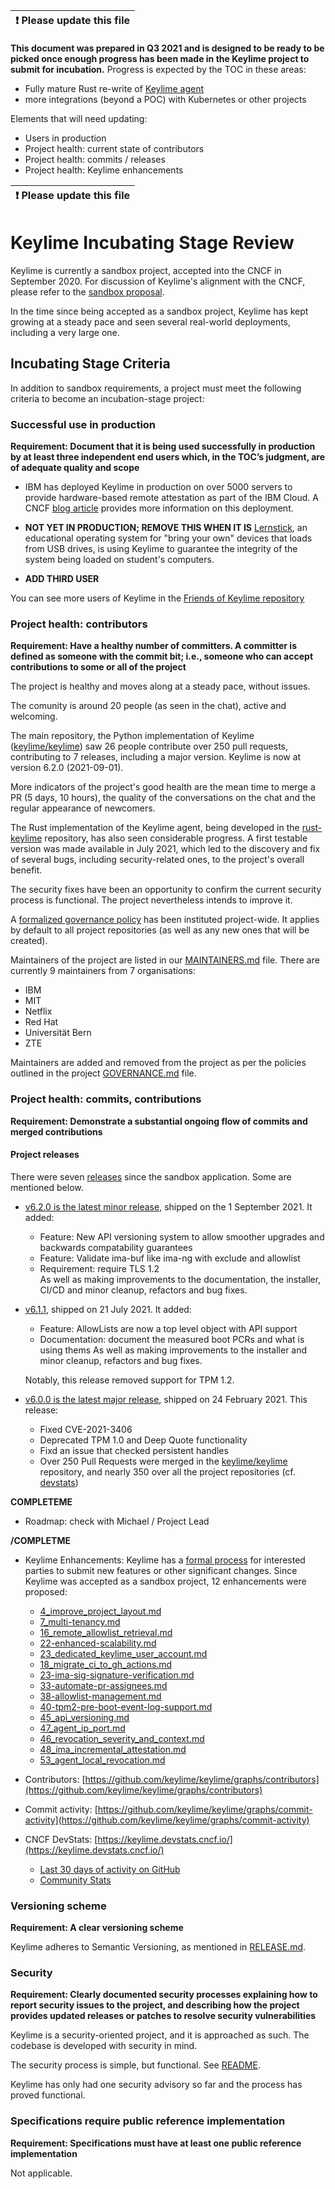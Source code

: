 | :exclamation:  Please update this file|
|---------------------------------------|

**This document was prepared in Q3 2021 and is designed to be ready to be
picked once enough progress has been made in the Keylime project to submit for
incubation.**
Progress is expected by the TOC in these areas:
- Fully mature Rust re-write of [Keylime
agent](https://github.com/keylime/rust-keylime/)
- more integrations (beyond a POC) with Kubernetes or other projects

Elements that will need updating:
- Users in production
- Project health: current state of contributors
- Project health: commits / releases
- Project health: Keylime enhancements

| :exclamation:  Please update this file|
|---------------------------------------|

# Keylime Incubating Stage Review

Keylime is currently a sandbox project, accepted into the CNCF in September 2020.
For discussion of Keylime's alignment with the CNCF, please refer to the
[sandbox proposal](../proposals/sandbox/keylime.md).

In the time since being accepted as a sandbox project, Keylime has kept growing
at a steady pace and seen several real-world deployments, including a very large
one.


## Incubating Stage Criteria

In addition to sandbox requirements, a project must meet the following
criteria to become an incubation-stage project:

### Successful use in production

**Requirement: Document that it is being used successfully in production by at least three independent end users which, in the TOC’s judgment, are of adequate quality and scope**

  * IBM has deployed Keylime in production on over 5000 servers to provide
    hardware-based remote attestation as part of the IBM Cloud. A CNCF [blog
    article](https://www.cncf.io/blog/2021/07/06/ibm-implements-remote-attestation-on-linux-with-a-hardware-root-of-trust-using-keylime/)
    provides more information on this deployment.

  * **NOT YET IN PRODUCTION; REMOVE THIS WHEN IT IS**
    [Lernstick](https://www.digitale-nachhaltigkeit.unibe.ch/services_and_support/lernstick/index_eng.html),
    an educational operating system for "bring your own" devices that loads from
    USB drives, is using Keylime to guarantee the integrity of the system being
    loaded on student's computers.


  * **ADD THIRD USER**

You can see more users of Keylime in the [Friends of Keylime
repository](https://github.com/keylime/friends)

### Project health: contributors

**Requirement: Have a healthy number of committers. A committer is defined as someone with the commit bit; i.e., someone who can accept contributions to some or all of the project**

The project is healthy and moves along at a steady pace, without issues.

The comunity is around 20 people (as seen in the chat), active and
welcoming.

The main repository, the Python implementation of Keylime
([keylime/keylime](https://github.com/keylime/keylime)) saw 26 people
contribute over 250 pull requests, contributing to 7 releases, including a major
version. Keylime is now at version 6.2.0 (2021-09-01).

More indicators of the project's good health are the mean time to merge a PR (5
days, 10 hours), the quality of the conversations on the chat and the regular
appearance of newcomers.

The Rust implementation of the Keylime agent, being developed in the
[rust-keylime](https://github.com/keylime/rust-keylime/) repository, has also
seen considerable progress. A first testable version was made available in July
2021, which led to the discovery and fix of several bugs, including
security-related ones, to the project's overall benefit.

The security fixes have been an opportunity to confirm the current security
process is functional. The project nevertheless intends to improve it.

A [formalized governance policy](https://github.com/keylime/.github/blob/master/GOVERNANCE.md)
has been instituted project-wide. It applies by default to all project
repositories (as well as any new ones that will be created).

Maintainers of the project are listed in our
[MAINTAINERS.md](https://github.com/keylime/keylime/blob/master/MAINTAINERS.md)
file. There are currently 9 maintainers from 7 organisations:
* IBM
* MIT
* Netflix
* Red Hat
* Universität Bern
* ZTE

Maintainers are added and removed from the project as per the policies
outlined in the project [GOVERNANCE.md](https://github.com/keylime/keylime/blob/master/GOVERNANCE.md)
file.

### Project health: commits, contributions

**Requirement: Demonstrate a substantial ongoing flow of commits and merged contributions**


#### Project releases

There were seven [releases](https://github.com/keylime/keylime/releases) since the sandbox application.
Some are mentioned below.

* [v6.2.0 is the latest minor release](https://github.com/keylime/keylime/releases),
  shipped on the 1 September 2021. It added:
    * Feature: New API versioning system to allow smoother upgrades and backwards
      compatability guarantees
    * Feature: Validate ima-buf like ima-ng with exclude and allowlist
    * Requirement: require TLS 1.2  
  As well as making improvements to the documentation, the installer, CI/CD and
minor cleanup, refactors and bug fixes.


* [v6.1.1](https://github.com/keylime/keylime/releases), shipped on 21 July 2021. It added:
    * Feature: AllowLists are now a top level object with API support
    * Documentation: document the measured boot PCRs and what is
      using thems
  As well as making improvements to the installer and minor cleanup, refactors and bug fixes.
  
  Notably, this release removed support for TPM 1.2.

* [v6.0.0 is the latest major release](https://github.com/keylime/keylime/releases),
  shipped on 24 February 2021. This release:
    * Fixed CVE-2021-3406
    * Deprecated TPM 1.0 and Deep Quote functionality
    * Fixd an issue that checked persistent handles
  * Over 250 Pull Requests were merged in the
    [keylime/keylime](https://github.com/keylime/keylime/pulls) repository, and
nearly 350 over all the project repositories (cf.
[devstats](https://keylime.devstats.cncf.io/d/24/prs-merged-repository-groups?orgId=1))

**COMPLETEME**
* Roadmap: check with Michael / Project Lead

**/COMPLETME**

* Keylime Enhancements: Keylime has a [formal process](https://github.com/keylime/enhancements)
    for interested parties to submit new features or other significant changes.
    Since Keylime was accepted as a sandbox project, 12 enhancements were proposed:
    * [4_improve_project_layout.md](https://github.com/keylime/enhancements/blob/master/4_improve_project_layout.md)
    * [7_multi-tenancy.md](https://github.com/keylime/enhancements/blob/master/7_multi-tenancy.md)
    * [16_remote_allowlist_retrieval.md](https://github.com/keylime/enhancements/blob/master/16_remote_allowlist_retrieval.md)
    * [22-enhanced-scalability.md](https://github.com/keylime/enhancements/blob/master/22-enhanced-scalability.md)
    * [23_dedicated_keylime_user_account.md](https://github.com/keylime/enhancements/blob/master/23_dedicated_keylime_user_account.md)
    * [18_migrate_ci_to_gh_actions.md](https://github.com/keylime/enhancements/blob/master/18_migrate_ci_to_gh_actions.md)
    * [23-ima-sig-signature-verification.md](https://github.com/keylime/enhancements/blob/master/23-ima-sig-signature-verification.md)
    * [33-automate-pr-assignees.md](https://github.com/keylime/enhancements/blob/master/33-automate-pr-assignees.md)
    * [38-allowlist-management.md](https://github.com/keylime/enhancements/blob/master/38-allowlist-management.md)
    * [40-tpm2-pre-boot-event-log-support.md](https://github.com/keylime/enhancements/blob/master/40-tpm2-pre-boot-event-log-support.md)
    * [45_api_versioning.md](https://github.com/keylime/enhancements/blob/master/45_api_versioning.md)
    * [47_agent_ip_port.md](https://github.com/keylime/enhancements/blob/master/47_agent_ip_port.md)
    * [46_revocation_severity_and_context.md](https://github.com/keylime/enhancements/blob/master/46_revocation_severity_and_context.md)
    * [48_ima_incremental_attestation.md](https://github.com/keylime/enhancements/blob/master/48_ima_incremental_attestation.md)
    * [53_agent_local_revocation.md](https://github.com/keylime/enhancements/blob/master/53_agent_local_revocation.md)

* Contributors: [https://github.com/keylime/keylime/graphs/contributors](https://github.com/keylime/keylime/graphs/contributors)

* Commit activity: [https://github.com/keylime/keylime/graphs/commit-activity](https://github.com/keylime/keylime/graphs/commit-activity)

* CNCF DevStats: [https://keylime.devstats.cncf.io/](https://keylime.devstats.cncf.io/)
    * [Last 30 days of activity on GitHub](https://keylime.devstats.cncf.io/d/8/dashboards?refresh=15m&orgId=1&from=now-30d&to=now-1h)
    * [Community Stats](https://keylime.devstats.cncf.io/d/3/community-stats?orgId=1&var-period=d7&var-repo_name=keylime%2Fkeylime)

### Versioning scheme

**Requirement: A clear versioning scheme**

Keylime adheres to Semantic Versioning, as mentioned in [RELEASE.md](https://github.com/keylime/keylime/blob/master/RELEASE.md).


### Security

**Requirement: Clearly documented security processes explaining how to report security issues to the project, and describing how the project provides updated releases or patches to resolve security vulnerabilities**

Keylime is a security-oriented project, and it is approached as such. The
codebase is developed with security in mind.

The security process is simple, but functional. See
[README](https://github.com/keylime/keylime/#security-vulnerability-management-policy).

Keylime has only had one security advisory so far and the process has proved
functional.

### Specifications require public reference implementation

**Requirement: Specifications must have at least one public reference implementation**

Not applicable.
